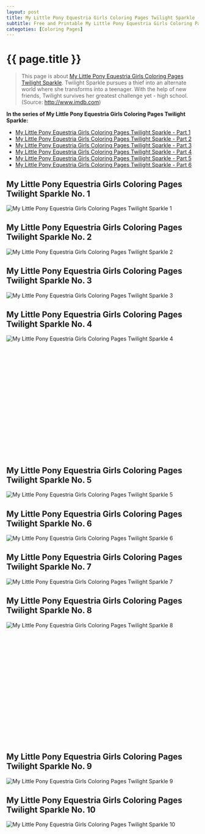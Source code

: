 ```yaml
---
layout: post
title: My Little Pony Equestria Girls Coloring Pages Twilight Sparkle - Part 1
subtitle: Free and Printable My Little Pony Equestria Girls Coloring Pages Twilight Sparkle - Part 1
categoties: [Coloring Pages]
---
```

{{ page.title }}
================
> This page is about [My Little Pony Equestria Girls Coloring Pages Twilight Sparkle](https://hoanghabelle.github.io/). Twilight Sparkle pursues a thief into an alternate world where she transforms into a teenager. With the help of new friends, Twilight survives her greatest challenge yet - high school. (Source: http://www.imdb.com)

**In the series of My Little Pony Equestria Girls Coloring Pages Twilight Sparkle:**

* [My Little Pony Equestria Girls Coloring Pages Twilight Sparkle - Part 1](https://hoanghabelle.github.io/2017/11/16/My-Little-Pony-Equestria-Girls-Coloring-Pages-Twilight-Sparkle-part-1.html)
* [My Little Pony Equestria Girls Coloring Pages Twilight Sparkle - Part 2](https://hoanghabelle.github.io/2017/11/16/My-Little-Pony-Equestria-Girls-Coloring-Pages-Twilight-Sparkle-part-2.html)
* [My Little Pony Equestria Girls Coloring Pages Twilight Sparkle - Part 3](https://hoanghabelle.github.io/2017/11/16/My-Little-Pony-Equestria-Girls-Coloring-Pages-Twilight-Sparkle-part-3.html)
* [My Little Pony Equestria Girls Coloring Pages Twilight Sparkle - Part 4](https://hoanghabelle.github.io/2017/11/16/My-Little-Pony-Equestria-Girls-Coloring-Pages-Twilight-Sparkle-part-4.html)
* [My Little Pony Equestria Girls Coloring Pages Twilight Sparkle - Part 5](https://hoanghabelle.github.io/2017/11/16/My-Little-Pony-Equestria-Girls-Coloring-Pages-Twilight-Sparkle-part-5.html)
* [My Little Pony Equestria Girls Coloring Pages Twilight Sparkle - Part 6](https://hoanghabelle.github.io/2017/11/16/My-Little-Pony-Equestria-Girls-Coloring-Pages-Twilight-Sparkle-part-6.html)
## My Little Pony Equestria Girls Coloring Pages Twilight Sparkle No. 1
![My Little Pony Equestria Girls Coloring Pages Twilight Sparkle 1](https://hoanghabelle.github.io/img1/My-Little-Pony-Equestria-Girls-Coloring-Pages-Twilight-Sparkle%20(1).jpg "My Little Pony Equestria Girls Coloring Pages Twilight Sparkle 1")

## My Little Pony Equestria Girls Coloring Pages Twilight Sparkle No. 2
![My Little Pony Equestria Girls Coloring Pages Twilight Sparkle 2](https://hoanghabelle.github.io/img1/My-Little-Pony-Equestria-Girls-Coloring-Pages-Twilight-Sparkle%20(2).jpg "My Little Pony Equestria Girls Coloring Pages Twilight Sparkle 2")

## My Little Pony Equestria Girls Coloring Pages Twilight Sparkle No. 3
![My Little Pony Equestria Girls Coloring Pages Twilight Sparkle 3](https://hoanghabelle.github.io/img1/My-Little-Pony-Equestria-Girls-Coloring-Pages-Twilight-Sparkle%20(3).jpg "My Little Pony Equestria Girls Coloring Pages Twilight Sparkle 3")

## My Little Pony Equestria Girls Coloring Pages Twilight Sparkle No. 4
![My Little Pony Equestria Girls Coloring Pages Twilight Sparkle 4](https://hoanghabelle.github.io/img1/My-Little-Pony-Equestria-Girls-Coloring-Pages-Twilight-Sparkle%20(4).jpg "My Little Pony Equestria Girls Coloring Pages Twilight Sparkle 4")

<script async src="//pagead2.googlesyndication.com/pagead/js/adsbygoogle.js"></script><!-- Texxtonly --><ins class="adsbygoogle" style="display:inline-block;width:336px;height:280px" data-ad-client="ca-pub-6753140515841889" data-ad-slot="3207852233"></ins><script>(adsbygoogle = window.adsbygoogle || []).push({}); </script>

## My Little Pony Equestria Girls Coloring Pages Twilight Sparkle No. 5
![My Little Pony Equestria Girls Coloring Pages Twilight Sparkle 5](https://hoanghabelle.github.io/img1/My-Little-Pony-Equestria-Girls-Coloring-Pages-Twilight-Sparkle%20(5).jpg "My Little Pony Equestria Girls Coloring Pages Twilight Sparkle 5")

## My Little Pony Equestria Girls Coloring Pages Twilight Sparkle No. 6
![My Little Pony Equestria Girls Coloring Pages Twilight Sparkle 6](https://hoanghabelle.github.io/img1/My-Little-Pony-Equestria-Girls-Coloring-Pages-Twilight-Sparkle%20(6).jpg "My Little Pony Equestria Girls Coloring Pages Twilight Sparkle 6")

## My Little Pony Equestria Girls Coloring Pages Twilight Sparkle No. 7
![My Little Pony Equestria Girls Coloring Pages Twilight Sparkle 7](https://hoanghabelle.github.io/img1/My-Little-Pony-Equestria-Girls-Coloring-Pages-Twilight-Sparkle%20(7).jpg "My Little Pony Equestria Girls Coloring Pages Twilight Sparkle 7")

## My Little Pony Equestria Girls Coloring Pages Twilight Sparkle No. 8
![My Little Pony Equestria Girls Coloring Pages Twilight Sparkle 8](https://hoanghabelle.github.io/img1/My-Little-Pony-Equestria-Girls-Coloring-Pages-Twilight-Sparkle%20(8).jpg "My Little Pony Equestria Girls Coloring Pages Twilight Sparkle 8")

<script async src="//pagead2.googlesyndication.com/pagead/js/adsbygoogle.js"></script><!-- Texxtonly --><ins class="adsbygoogle" style="display:inline-block;width:336px;height:280px" data-ad-client="ca-pub-6753140515841889" data-ad-slot="3207852233"></ins><script>(adsbygoogle = window.adsbygoogle || []).push({}); </script>

## My Little Pony Equestria Girls Coloring Pages Twilight Sparkle No. 9
![My Little Pony Equestria Girls Coloring Pages Twilight Sparkle 9](https://hoanghabelle.github.io/img1/My-Little-Pony-Equestria-Girls-Coloring-Pages-Twilight-Sparkle%20(9).jpg "My Little Pony Equestria Girls Coloring Pages Twilight Sparkle 9")

## My Little Pony Equestria Girls Coloring Pages Twilight Sparkle No. 10
![My Little Pony Equestria Girls Coloring Pages Twilight Sparkle 10](https://hoanghabelle.github.io/img1/My-Little-Pony-Equestria-Girls-Coloring-Pages-Twilight-Sparkle%20(10).jpg "My Little Pony Equestria Girls Coloring Pages Twilight Sparkle 10")


